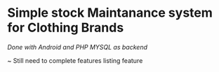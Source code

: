 # Simple stock Maintanance system for Clothing Brands

*Done with Android and PHP MYSQL as backend*

~ Still need to complete features listing feature
